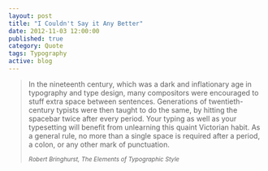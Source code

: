 ```yaml
---
layout: post
title: "I Couldn't Say it Any Better"
date: 2012-11-03 12:00:00
published: true
category: Quote
tags: Typography
active: blog
---
```


<blockquote>
	<p>In the nineteenth century, which was a dark and inflationary age in typography and type design, many compositors were encouraged to stuff extra space between sentences. Generations of twentieth-century typists were then taught to do the same, by hitting the spacebar twice after every period. Your typing as well as your typesetting will benefit from unlearning this quaint Victorian habit. As a general rule, no more than a single space is required after a period, a colon, or any other mark of punctuation.</p>
	<small><cite source="Robert Bringhurst">Robert Bringhurst, <em>The Elements of Typographic Style</em></cite></small>
</blockquote>
